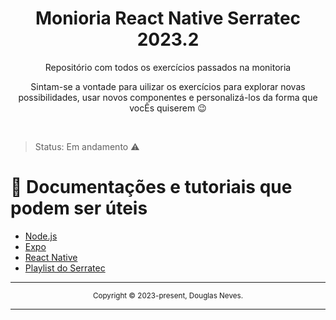 <div align="center">
  <h1>Monioria React Native Serratec 2023.2</h1>  
  
  <p>Repositório com todos os exercícios passados na monitoria</p>
  <p>Sintam-se a vontade para uilizar os exercícios para explorar novas possibilidades, usar novos componentes e personalizá-los da forma que vocÊs quiserem 😉</p>
  
</div>

<br>

>Status: Em andamento ⚠️

#  📱 Documentações e tutoriais que podem ser úteis 

  - [Node.js](https://nodejs.org/en/)
  - [Expo](https://expo.io/)  
  - [React Native](https://reactnative.dev/)
  - [Playlist do Serratec](https://www.youtube.com/playlist?list=PLqJMeTa34fMgCXShKhL_reb6hhhKeIuFb)
  



<hr>
<div align="center">
  <sub>Copyright © 2023-present, Douglas Neves.</sub>
</div>
<hr>
